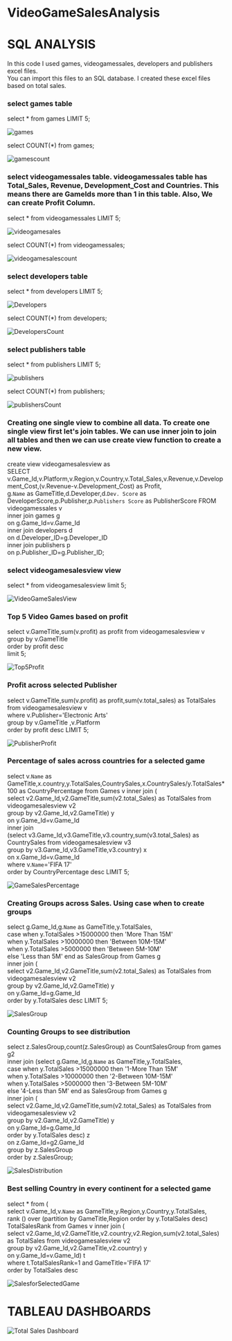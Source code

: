 # VideoGameSalesAnalysis

# SQL ANALYSIS
In this code I used games, videogamessales, developers and publishers excel files. <br> 
You can import this files to an SQL database. I created these excel files based on total sales. <br> 

### select games table <br> 

select * from games LIMIT 5; <br> 

![games](https://user-images.githubusercontent.com/114496063/208733418-eb030315-b423-4975-91b7-1563d02d16ac.png)

select COUNT(*) from games; <br> 

![gamescount](https://user-images.githubusercontent.com/114496063/208733494-f4029cf4-76eb-4e01-aad8-e2804ebbd296.png)

### select videogamessales table. videogamessales table has Total_Sales, Revenue, Development_Cost and Countries. This means there are GameIds more than 1 in this table. Also, We can create Profit Column. <br> 

select * from videogamessales LIMIT 5; <br> 

![videogamesales](https://user-images.githubusercontent.com/114496063/208733774-4e09133b-7158-4879-b5d2-9820b40966e2.png)

select COUNT(*) from videogamessales; <br>

![videogamesalescount](https://user-images.githubusercontent.com/114496063/208733808-3b8a50ba-5bc9-4c72-8a1f-a2adbeeb72be.png)

### select developers table <br> 

select * from developers LIMIT 5; <br> 

![Developers](https://user-images.githubusercontent.com/114496063/208733349-6103d92e-0a50-4ea2-b968-5cd2ca3b254f.png)

select COUNT(*) from developers; <br> 

![DevelopersCount](https://user-images.githubusercontent.com/114496063/208733383-1a15c421-9f03-4d45-9829-c5af2148a52a.png)

### select publishers table <br> 

select * from publishers LIMIT 5; <br> 

![publishers](https://user-images.githubusercontent.com/114496063/208733547-98b4c99d-cb3e-4850-a4a8-82a4ab140849.png)

select COUNT(*) from publishers; <br> 

![publishersCount](https://user-images.githubusercontent.com/114496063/208733578-895dad3f-879c-4402-874a-ab40b5c869d3.png)

### Creating one single view to combine all data. To create one single view first let's join tables. We can use inner join to join all tables and then we can use create view function to create a new view. <br> 

create view videogamesalesview as  <br> 
SELECT v.Game_Id,v.Platform,v.Region,v.Country,v.Total_Sales,v.Revenue,v.Development_Cost,(v.Revenue-v.Development_Cost) as Profit, <br> 
g.`Name` as GameTitle,d.Developer,d.`Dev. Score` as DeveloperScore,p.Publisher,p.`Publishers Score` as PublisherScore FROM videogamessales v <br> 
inner join games g <br> 
on g.Game_Id=v.Game_Id <br> 
inner join developers d <br> 
on d.Developer_ID=g.Developer_ID <br> 
inner join publishers p <br> 
on p.Publisher_ID=g.Publisher_ID; <br> 

### select videogamesalesview view <br> 
select * from videogamesalesview limit 5; <br> 

![VideoGameSalesView](https://user-images.githubusercontent.com/114496063/208733834-44be431e-1c5b-495c-a232-546414ac1edd.png)

### Top 5 Video Games based on profit <br> 

select v.GameTitle,sum(v.profit) as profit from videogamesalesview v <br> 
group by v.GameTitle  <br> 
order by profit desc  <br> 
limit 5; <br> 

![Top5Profit](https://user-images.githubusercontent.com/114496063/208733728-a205c802-4e1b-4521-8af5-fee50a231448.png)

### Profit across selected Publisher  <br> 

select v.GameTitle,sum(v.profit) as profit,sum(v.total_sales) as TotalSales from videogamesalesview v <br> 
where v.Publisher='Electronic Arts' <br> 
group by v.GameTitle ,v.Platform <br> 
order by profit desc LIMIT 5; <br> 

![PublisherProfit](https://user-images.githubusercontent.com/114496063/208733522-1e066266-c977-4c74-9c86-22234145f152.png)

### Percentage of sales across countries for a selected game  <br> 

select v.`Name` as GameTitle,x.country,y.TotalSales,CountrySales,x.CountrySales/y.TotalSales*100 as CountryPercentage from Games v inner join ( <br> 
select v2.Game_Id,v2.GameTitle,sum(v2.total_Sales) as TotalSales from videogamesalesview v2  <br> 
group by  v2.Game_Id,v2.GameTitle) y <br> 
on y.Game_Id=v.Game_Id <br> 
inner join <br> 
(select v3.Game_Id,v3.GameTitle,v3.country,sum(v3.total_Sales) as CountrySales from videogamesalesview v3 <br> 
group by  v3.Game_Id,v3.GameTitle,v3.country) x <br> 
on x.Game_Id=v.Game_Id <br> 
where v.`Name`='FIFA 17' <br> 
order by CountryPercentage desc LIMIT 5; <br> 

![GameSalesPercentage](https://user-images.githubusercontent.com/114496063/208733469-10f40c01-c3a1-4382-97db-4a0ecb26d5e7.png)

### Creating Groups across Sales. Using case when to create groups <br> 

select g.Game_Id,g.`Name` as GameTitle,y.TotalSales, <br> 
case when y.TotalSales >15000000 then 'More Than 15M' <br> 
when y.TotalSales >10000000 then 'Between 10M-15M' <br> 
when y.TotalSales >5000000 then 'Between 5M-10M' <br> 
else 'Less than 5M' end as SalesGroup from Games g <br> 
inner join ( <br> 
select v2.Game_Id,v2.GameTitle,sum(v2.total_Sales) as TotalSales from videogamesalesview v2  <br> 
group by  v2.Game_Id,v2.GameTitle) y <br> 
on y.Game_Id=g.Game_Id	 <br> 
order by y.TotalSales desc LIMIT 5; <br> 

![SalesGroup](https://user-images.githubusercontent.com/114496063/208733678-9dfad441-afcc-4060-a317-26791cd9efa9.png)



### Counting Groups to see distribution <br> 
select z.SalesGroup,count(z.SalesGroup) as CountSalesGroup from games g2 <br> 
inner join (select g.Game_Id,g.`Name` as GameTitle,y.TotalSales, <br> 
case when y.TotalSales >15000000 then '1-More Than 15M' <br> 
when y.TotalSales >10000000 then '2-Between 10M-15M' <br> 
when y.TotalSales >5000000 then '3-Between 5M-10M' <br> 
else '4-Less than 5M' end as SalesGroup from Games g <br> 
inner join ( <br> 
select v2.Game_Id,v2.GameTitle,sum(v2.total_Sales) as TotalSales from videogamesalesview v2  <br> 
group by  v2.Game_Id,v2.GameTitle) y <br> 
on y.Game_Id=g.Game_Id	 <br> 
order by y.TotalSales desc) z <br> 
on z.Game_Id=g2.Game_Id <br> 
group by z.SalesGroup  <br> 
order by z.SalesGroup; <br> 

![SalesDistribution](https://user-images.githubusercontent.com/114496063/208733614-802ccff4-b54d-41ff-bd5f-199fc3c5dddb.png)

### Best selling Country in every continent for a selected game  <br> 

select * from (  <br> 
select v.Game_Id,v.`Name` as GameTitle,y.Region,y.Country,y.TotalSales, <br> 
rank () over (partition by GameTitle,Region order by y.TotalSales desc) TotalSalesRank from Games v inner join ( <br> 
select v2.Game_Id,v2.GameTitle,v2.country,v2.Region,sum(v2.total_Sales) as TotalSales from videogamesalesview v2  <br> 
group by  v2.Game_Id,v2.GameTitle,v2.country) y <br> 
on y.Game_Id=v.Game_Id) t <br> 
where t.TotalSalesRank=1 and GameTitle='FIFA 17' <br> 
order by TotalSales desc <br> 

![SalesforSelectedGame](https://user-images.githubusercontent.com/114496063/208733649-2668e3e2-d897-4944-b1f5-fd9a112c3272.png)

# TABLEAU DASHBOARDS

![Total Sales Dashboard](https://user-images.githubusercontent.com/114496063/208736991-4501d616-23cb-4484-83da-c6fce9bd1003.png)




